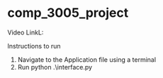 # comp_3005_project

Video LinkL:

Instructions to run
1. Navigate to the Application file using a terminal
2. Run python .\interface.py
